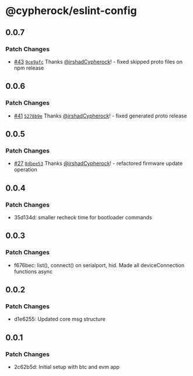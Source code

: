 # @cypherock/eslint-config

## 0.0.7

### Patch Changes

- [#43](https://github.com/Cypherock/sdk/pull/43) [`9ce9afc`](https://github.com/Cypherock/sdk/commit/9ce9afc2cd88f7c3334eda8120afe6365bc728da) Thanks [@irshadCypherock](https://github.com/irshadCypherock)! - fixed skipped proto files on npm release

## 0.0.6

### Patch Changes

- [#41](https://github.com/Cypherock/sdk/pull/41) [`5278b9e`](https://github.com/Cypherock/sdk/commit/5278b9ee6327e7835e4366cf91c087d7bb4941fd) Thanks [@irshadCypherock](https://github.com/irshadCypherock)! - fixed generated proto release

## 0.0.5

### Patch Changes

- [#27](https://github.com/Cypherock/sdk/pull/27) [`8dbee53`](https://github.com/Cypherock/sdk/commit/8dbee53a232ce117f88a95a7095595f8f3b00f22) Thanks [@irshadCypherock](https://github.com/irshadCypherock)! - refactored firmware update operation

## 0.0.4

### Patch Changes

- 35d134d: smaller recheck time for bootloader commands

## 0.0.3

### Patch Changes

- f676bec: list(), connect() on serialport, hid. Made all deviceConnection functions async

## 0.0.2

### Patch Changes

- d1e6255: Updated core msg structure

## 0.0.1

### Patch Changes

- 2c62b5d: Initial setup with btc and evm app
